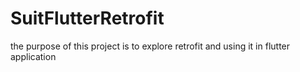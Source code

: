 # SuitFlutterRetrofit

the purpose of this project is to explore retrofit and using it in flutter application

